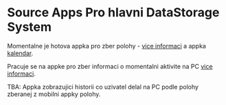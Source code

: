 # Source Apps Pro hlavni DataStorage System

Momentalne je hotova appka pro zber polohy - [vice informaci](./locationTracker/README.md) a appka [kalendar](./calendarApp/calendar_app/README.md).

Pracuje se na appke pro zber informaci o momentalni aktivite na PC [vice informaci](./activityTracker/README.md).

TBA: Appka zobrazujici historii co uzivatel delal na PC podle polohy zberanej z mobilni appky polohy.